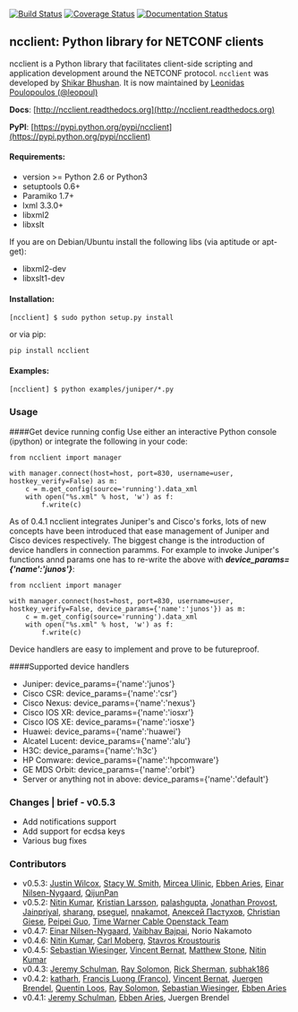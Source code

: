 [![Build Status](https://travis-ci.org/ncclient/ncclient.svg?branch=master)](https://travis-ci.org/ncclient/ncclient)
[![Coverage Status](https://coveralls.io/repos/github/ncclient/ncclient/badge.svg?branch=master)](https://coveralls.io/github/ncclient/ncclient?branch=master)
[![Documentation Status](https://readthedocs.org/projects/ncclient/badge/?version=latest)](https://readthedocs.org/projects/ncclient/?badge=latest)

ncclient: Python library for NETCONF clients
--------------------------------------------


ncclient is a Python library that facilitates client-side scripting
and application development around the NETCONF protocol. `ncclient` was
developed by [Shikar Bhushan](http://schmizz.net). It is now maintained
by [Leonidas Poulopoulos (@leopoul)](http://ncclient.org)

**Docs**: [http://ncclient.readthedocs.org](http://ncclient.readthedocs.org)

**PyPI**: [https://pypi.python.org/pypi/ncclient](https://pypi.python.org/pypi/ncclient)

#### Requirements:
* version >= Python 2.6 or Python3
* setuptools 0.6+
* Paramiko 1.7+
* lxml 3.3.0+
* libxml2
* libxslt

If you are on Debian/Ubuntu install the following libs (via aptitude or apt-get):
* libxml2-dev
* libxslt1-dev

#### Installation:

    [ncclient] $ sudo python setup.py install
    
or via pip:

    pip install ncclient

#### Examples:

    [ncclient] $ python examples/juniper/*.py

### Usage
####Get device running config
Use either an interactive Python console (ipython)
or integrate the following in your code:

    from ncclient import manager

    with manager.connect(host=host, port=830, username=user, hostkey_verify=False) as m:
        c = m.get_config(source='running').data_xml
        with open("%s.xml" % host, 'w') as f:
            f.write(c)

As of 0.4.1 ncclient integrates Juniper's and Cisco's forks, lots of new concepts
have been introduced that ease management of Juniper and Cisco devices respectively.
The biggest change is the introduction of device handlers in connection paramms.
For example to invoke Juniper's functions annd params one has to re-write the above with ***device_params={'name':'junos'}***:

    from ncclient import manager

    with manager.connect(host=host, port=830, username=user, hostkey_verify=False, device_params={'name':'junos'}) as m:
        c = m.get_config(source='running').data_xml
        with open("%s.xml" % host, 'w') as f:
            f.write(c)

Device handlers are easy to implement and prove to be futureproof.

####Supported device handlers

* Juniper: device_params={'name':'junos'}
* Cisco CSR: device_params={'name':'csr'}
* Cisco Nexus: device_params={'name':'nexus'}
* Cisco IOS XR: device_params={'name':'iosxr'}
* Cisco IOS XE: device_params={'name':'iosxe'}
* Huawei: device_params={'name':'huawei'}
* Alcatel Lucent: device_params={'name':'alu'}
* H3C: device_params={'name':'h3c'}
* HP Comware: device_params={'name':'hpcomware'}
* GE MDS Orbit: device_params={'name':'orbit'}
* Server or anything not in above: device_params={'name':'default'}


### Changes | brief - v0.5.3

* Add notifications support
* Add support for ecdsa keys
* Various bug fixes

### Contributors
* v0.5.3: [Justin Wilcox](https://github.com/jwwilcox), [Stacy W. Smith](https://github.com/stacywsmith), [Mircea Ulinic](https://github.com/mirceaulinic), [Ebben Aries](https://github.com/earies), [Einar Nilsen-Nygaard](https://github.com/einarnn), [QijunPan](https://github.com/QijunPan)
* v0.5.2: [Nitin Kumar](https://github.com/vnitinv), [Kristian Larsson](https://github.com/plajjan), [palashgupta](https://github.com/palashgupta), [Jonathan Provost](https://github.com/JoProvost), [Jainpriyal](https://github.com/Jainpriyal), [sharang](https://github.com/sharang), [pseguel](https://github.com/pseguel), [nnakamot](https://github.com/nnakamot), [Алексей Пастухов](https://github.com/p-alik), [Christian Giese](https://github.com/GIC-de), [Peipei Guo](https://github.com/peipeiguo), [Time Warner Cable Openstack Team](https://github.com/twc-openstack)
* v0.4.7: [Einar Nilsen-Nygaard](https://github.com/einarnn), [Vaibhav Bajpai](https://github.com/vbajpai), Norio Nakamoto 
* v0.4.6: [Nitin Kumar](https://github.com/vnitinv), [Carl Moberg](https://github.com/cmoberg), [Stavros Kroustouris](https://github.com/kroustou) 
* v0.4.5: [Sebastian Wiesinger](https://github.com/sebastianw), [Vincent Bernat](https://github.com/vincentbernat), [Matthew Stone](https://github.com/bigmstone), [Nitin Kumar](https://github.com/vnitinv)
* v0.4.3: [Jeremy Schulman](https://github.com/jeremyschulman), [Ray Solomon](https://github.com/rsolomo), [Rick Sherman](https://github.com/shermdog), [subhak186](https://github.com/subhak186)
* v0.4.2: [katharh](https://github.com/katharh), [Francis Luong (Franco)](https://github.com/francisluong), [Vincent Bernat](https://github.com/vincentbernat), [Juergen Brendel](https://github.com/juergenbrendel), [Quentin Loos](https://github.com/Kent1), [Ray Solomon](https://github.com/rsolomo), [Sebastian Wiesinger](https://github.com/sebastianw), [Ebben Aries](https://github.com/earies) 
* v0.4.1: [Jeremy Schulman](https://github.com/jeremyschulman), [Ebben Aries](https://github.com/earies), Juergen Brendel

